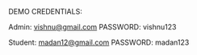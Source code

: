 DEMO CREDENTIALS:

Admin: vishnu@gmail.com
PASSWORD: vishnu123

Student: madan12@gmail.com
PASSWORD: madan123






